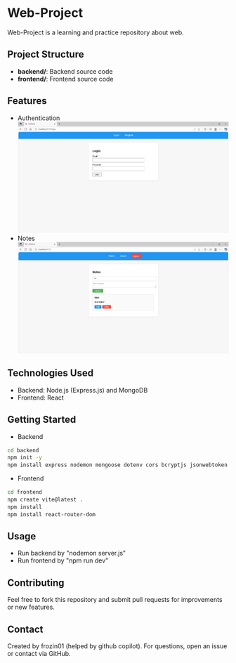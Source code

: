 # Web-Project
Web-Project is a learning and practice repository about web.

## Project Structure
- **backend/**: Backend source code
- **frontend/**: Frontend source code

## Features
- Authentication
![authentication](docs/authentication.png)
- Notes
![notes](docs/notes.png)

## Technologies Used
- Backend: Node.js (Express.js) and MongoDB
- Frontend: React

## Getting Started
- Backend
```bash
cd backend
npm init -y
npm install express nodemon mongoose dotenv cors bcryptjs jsonwebtoken
```
- Frontend
```bash
cd frontend
npm create vite@latest .
npm install
npm install react-router-dom
```

## Usage
- Run backend by "nodemon server.js"
- Run frontend by "npm run dev"

## Contributing
Feel free to fork this repository and submit pull requests for improvements or new features.

## Contact
Created by frozin01 (helped by github copilot). For questions, open an issue or contact via GitHub.